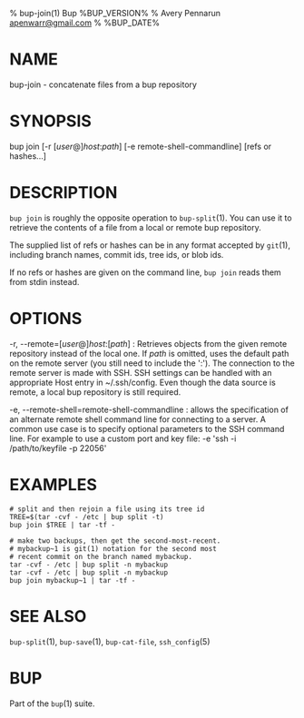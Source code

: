 % bup-join(1) Bup %BUP_VERSION%
% Avery Pennarun <apenwarr@gmail.com>
% %BUP_DATE%

# NAME

bup-join - concatenate files from a bup repository

# SYNOPSIS

bup join \[-r [*user*@]*host*:*path*\] \[-e remote-shell-commandline\] 
         \[refs or hashes...\]

# DESCRIPTION

`bup join` is roughly the opposite operation to
`bup-split`(1).  You can use it to retrieve the contents of
a file from a local or remote bup repository.

The supplied list of refs or hashes can be in any format
accepted by `git`(1), including branch names, commit ids,
tree ids, or blob ids.

If no refs or hashes are given on the command line, `bup
join` reads them from stdin instead.

# OPTIONS

-r, \--remote=[*user*@]*host*:[*path*]
:   Retrieves objects from the given remote repository
    instead of the local one.  If *path* is omitted, uses the default 
    path on the remote server (you still need to include the ':').
    The connection to the remote server is made with SSH. SSH settings 
    can be handled with an appropriate Host entry in ~/.ssh/config. 
    Even though the data source is remote, a local bup repository is 
    still required.

-e, \--remote-shell=remote-shell-commandline
:   allows the specification of an alternate remote shell command line for
    connecting to a server. A common use case is to specify optional parameters
    to the SSH command line. For example to use a custom port and key file:
        -e 'ssh -i /path/to/keyfile -p 22056'

# EXAMPLES
    # split and then rejoin a file using its tree id
    TREE=$(tar -cvf - /etc | bup split -t)
    bup join $TREE | tar -tf -
    
    # make two backups, then get the second-most-recent.
    # mybackup~1 is git(1) notation for the second most
    # recent commit on the branch named mybackup.
    tar -cvf - /etc | bup split -n mybackup
    tar -cvf - /etc | bup split -n mybackup
    bup join mybackup~1 | tar -tf -

# SEE ALSO

`bup-split`(1), `bup-save`(1), `bup-cat-file`, `ssh_config`(5)

# BUP

Part of the `bup`(1) suite.
